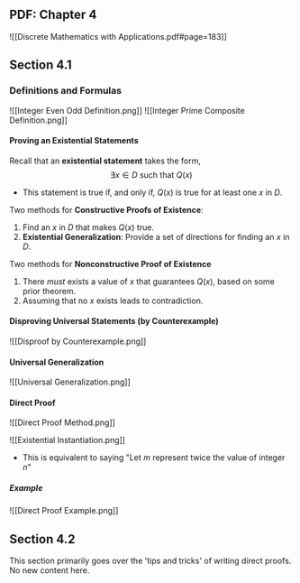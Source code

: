 ## PDF: Chapter 4

![[Discrete Mathematics with Applications.pdf#page=183]]


## Section 4.1

### Definitions and Formulas

![[Integer Even Odd Definition.png]]
![[Integer Prime Composite Definition.png]]

#### Proving an Existential Statements

Recall that an **existential statement** takes the form,
$$\exists x \in  D \text{ such that }Q(x)$$
- This statement is true if, and only if, $Q(x)$ is true for at least one $x$ in $D$.

Two methods for **Constructive Proofs of Existence**:
1. Find an $x$ in $D$ that makes $Q(x)$ true. 
2. **Existential Generalization**: Provide a set of directions for finding an $x$ in $D$.

Two methods for **Nonconstructive Proof of Existence**
1. There *must* exists a value of $x$ that guarantees $Q(x)$, based on some prior theorem. 
2. Assuming that no $x$ exists leads to contradiction.

#### Disproving Universal Statements (by Counterexample)

![[Disproof by Counterexample.png]]

#### Universal Generalization

![[Universal Generalization.png]]

#### Direct Proof

![[Direct Proof Method.png]]

![[Existential Instantiation.png]]
- This is equivalent to saying "Let $m$ represent twice the value of integer $n$"

##### Example

![[Direct Proof Example.png]]

## Section 4.2

This section primarily goes over the 'tips and tricks' of writing direct proofs. No new content here.